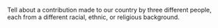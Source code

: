 Tell about a contribution made to our country by three different people, each from a different racial, ethnic, or religious background.
